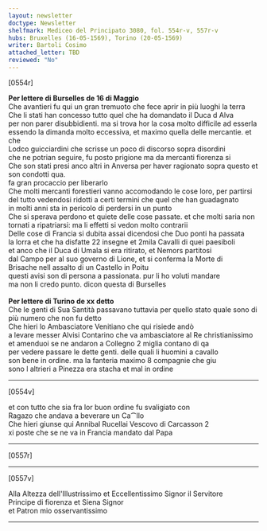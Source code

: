 ```yaml
---
layout: newsletter
doctype: Newsletter
shelfmark: Mediceo del Principato 3080, fol. 554r-v, 557r-v
hubs: Bruxelles (16-05-1569), Torino (20-05-1569)
writer: Bartoli Cosimo
attached_letter: TBD
reviewed: "No"
---
```


[0554r]  
  
  
<strong>Per lettere di Burselles de 16 di Maggio</strong>  
Che avantieri fu qui un gran tremuoto che fece aprir in più luoghi la terra  
Che li stati han concesso tutto quel che ha domandato il Duca d Alva  
per non parer disubbidienti. ma si trova hor la cosa molto difficile ad esserla  
essendo la dimanda molto eccessiva, et maximo quella delle mercantie. et che  
Lodco guicciardini che scrisse un poco di discorso sopra disordini  
che ne potrian seguire, fu posto prigione ma da mercanti fiorenza si  
Che son stati presi anco altri in Anversa per haver ragionato sopra questo et son condotti qua.  
fa gran procaccio per liberarlo  
Che molti mercanti forestieri vanno accomodando le cose loro, per partirsi  
del tutto vedendosi ridotti a certi termini che quel che han guadagnato  
in molti anni sta in pericolo di perdersi in un punto  
Che si sperava perdono et quiete delle cose passate. et che molti saria non  
tornati a ripatriarsi: ma li effetti si vedon molto contrarii  
Delle cose di Francia si dubita assai dicendosi che Duo ponti ha passata  
la lorra et che ha disfatte 22 insegne et 2mila Cavalli di quei paesiboli  
et anco che il Duca di Umala si era ritirato, et Nemors partitosi  
dal Campo per al suo governo di Lione, et si conferma la Morte di  
Brisache nell assalto di un Castello in Poitu  
questi avisi son di persona a passionata. pur li ho voluti mandare  
ma non li credo punto. dicon questa di Burselles  
<br/><strong>Per lettere di Turino de xx detto</strong>  
Che le genti di Sua Santità passavano tuttavia per quello stato quale sono di  
più numero che non fu detto  
Che hieri lo Ambasciatore Venitiano che qui risiede andò  
a levare messer Alvisi Contarino che va ambasciatore al Re christianissimo  
et amenduoi se ne andaron a Collegno 2 miglia contano di qa  
per vedere passare le dette genti. delle quali li huomini a cavallo  
son bene in ordine. ma la fanteria maximo 8 compagnie che giu  
sono l altrieri a Pinezza era stacha et mal in ordine  
  
---  

[0554v]  
  
  
et con tutto che sia fra lor buon ordine fu svaligiato con  
Ragazo che andava a beverare un Ca⁀llo  
Che hieri giunse qui Annibal Rucellai Vescovo di Carcasson 2  
xi poste che se ne va in Francia mandato dal Papa  
  
---  

[0557r]  
  
  
  
---  

[0557v]  
  
  
Alla Altezza dell'Illustrissimo et Eccellentissimo Signor il Servitore  
Principe di fiorenza et Siena Signor  
et Patron mio osservantissimo  
  
---  

